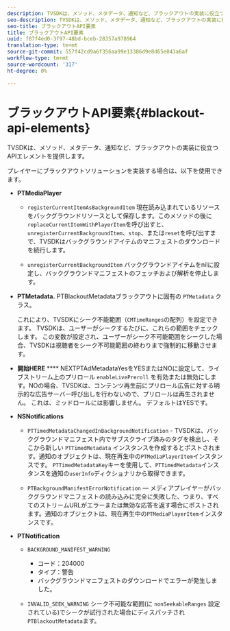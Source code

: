 ```yaml
---
description: TVSDKは、メソッド、メタデータ、通知など、ブラックアウトの実装に役立つAPIエレメントを提供します。
seo-description: TVSDKは、メソッド、メタデータ、通知など、ブラックアウトの実装に役立つAPIエレメントを提供します。
seo-title: ブラックアウトAPI要素
title: ブラックアウトAPI要素
uuid: f87f4ed0-3f97-48bd-bceb-28357a978964
translation-type: tm+mt
source-git-commit: 557f42cd9a6f356aa99e13386d9e8d65e043a6af
workflow-type: tm+mt
source-wordcount: '317'
ht-degree: 0%

---
```



# ブラックアウトAPI要素{#blackout-api-elements}

TVSDKは、メソッド、メタデータ、通知など、ブラックアウトの実装に役立つAPIエレメントを提供します。

プレイヤーにブラックアウトソリューションを実装する場合は、以下を使用できます。

* **PTMediaPlayer**

   * `registerCurrentItemAsBackgroundItem` 現在読み込まれているリソースをバックグラウンドリソースとして保存します。このメソッドの後に`replaceCurrentItemWithPlayerItem`を呼び出すと、`unregisterCurrentBackgroundItem`、`stop`、または`reset`を呼び出すまで、TVSDKはバックグラウンドアイテムのマニフェストのダウンロードを続行します。

   * `unregisterCurrentBackgroundItem` バックグラウンドアイテムをnilに設定し、バックグラウンドマニフェストのフェッチおよび解析を停止します。

* **PTMetadata.** PTBlackoutMetadataブラックアウトに固有の `PTMetadata` クラス。

   これにより、TVSDKにシーク不能範囲（`CMTimeRanges`の配列）を設定できます。 TVSDKは、ユーザーがシークするたびに、これらの範囲をチェックします。 この変数が設定され、ユーザーがシーク不可能範囲をシークした場合、TVSDKは視聴者をシーク不可能範囲の終わりまで強制的に移動させます。

* **開始HERE** **** NEXTPTAdMetadataYesをYESまたはNOに設定して、ライブストリーム上のプリロール `enableLivePreroll` を有効または無効にします。NOの場合、TVSDKは、コンテンツ再生前にプリロール広告に対する明示的な広告サーバー呼び出しを行わないので、プリロールは再生されません。 これは、ミッドロールには影響しません。 デフォルトはYESです。

* **NSNotifications**

   * `PTTimedMetadataChangedInBackgroundNotification` - TVSDKは、バックグラウンドマニフェスト内でサブスクライブ済みのタグを検出し、そこから新しい `PTTimedMetadata` インスタンスを作成するとポストされます。通知のオブジェクトは、現在再生中の`PTMediaPlayerItem`インスタンスです。 `PTTimedMetadataKey`キーを使用して、`PTTimedMetadata`インスタンスを通知の`userInfo`ディクショナリから取得できます。

   * `PTBackgroundManifestErrorNotification`  — メディアプレイヤーがバックグラウンドマニフェストの読み込みに完全に失敗した、つまり、すべてのストリームURLがエラーまたは無効な応答を返す場合にポストされます。通知のオブジェクトは、現在再生中の`PTMediaPlayerItem`インスタンスです。

* **PTNotification**

   * `BACKGROUND_MANIFEST_WARNING`

      * コード：204000
      * タイプ：警告
      * バックグラウンドマニフェストのダウンロードでエラーが発生しました。
   * `INVALID_SEEK_WARNING` シーク不可能な範囲(に `nonSeekableRanges` 設定されている)でシークが試行された場合にディスパッチされ `PTBlackoutMetadata`ます。